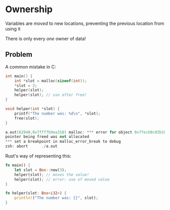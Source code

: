 # Ownership

Variables are *moved* to new locations, preventing the previous location from using it

There is only every *one* owner of data!

## Problem

A common mistake in C:

```c++
int main() {
    int *slot = malloc(sizeof(int));
    *slot = 3;
    helper(slot);
    helper(slot); // use after free!
}

void helper(int *slot) {
    printf("The number was: %d\n", *slot);
    free(slot);
}
```

```c++
a.out(62940,0x7fff7b9ea310) malloc: *** error for object 0x7fecb0c03b10:
pointer being freed was not allocated
*** set a breakpoint in malloc_error_break to debug
zsh: abort      ./a.out
```

Rust's way of representing this:

```rust
fn main() {
    let slot = Box::new(3);
    helper(slot); // moves the value!
    helper(slot); // error: use of moved value
}

fn helper(slot: Box<i32>) {
    println!("The number was: {}", slot);
}
```
